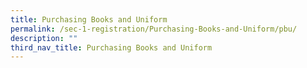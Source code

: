 ```yaml
---
title: Purchasing Books and Uniform
permalink: /sec-1-registration/Purchasing-Books-and-Uniform/pbu/
description: ""
third_nav_title: Purchasing Books and Uniform
---
```

